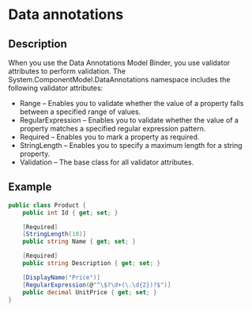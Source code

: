 # Data annotations

## Description

When you use the Data Annotations Model Binder, you use validator attributes to perform validation.
The System.ComponentModel.DataAnnotations namespace includes the following validator attributes:

- Range – Enables you to validate whether the value of a property falls between a specified range of values.
- RegularExpression – Enables you to validate whether the value of a property matches a specified regular expression pattern.
- Required – Enables you to mark a property as required.
- StringLength – Enables you to specify a maximum length for a string property.
- Validation – The base class for all validator attributes.

## Example

```csharp
public class Product {
    public int Id { get; set; }

    [Required]
    [StringLength(10)]
    public string Name { get; set; }

    [Required]
    public string Description { get; set; }

    [DisplayName("Price")]
    [RegularExpression(@"^\$?\d+(\.\d{2})?$")]
    public decimal UnitPrice { get; set; }
}
```
